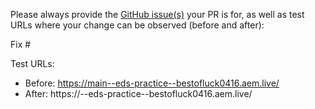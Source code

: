 Please always provide the [GitHub issue(s)](../issues) your PR is for, as well as test URLs where your change can be observed (before and after):

Fix #<gh-issue-id>

Test URLs:
- Before: https://main--eds-practice--bestofluck0416.aem.live/
- After: https://<branch>--eds-practice--bestofluck0416.aem.live/
